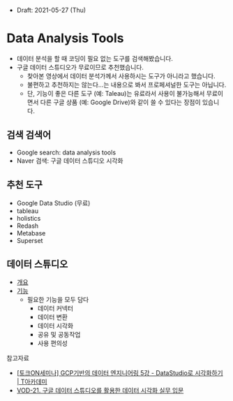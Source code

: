* Draft: 2021-05-27 (Thu)

# Data Analysis Tools

* 데이터 분석을 할 때 코딩이 필요 없는 도구를 검색해봤습니다. 
* 구글 데이터 스튜디오가 무료이므로 추천했습니다.
  * 찾아본 영상에서 데이터 분석가께서 사용하시는 도구가 아니라고 했습니다.
  * 불편하고 추천하지는 않는다...는 내용으로 봐서 프로페셔널한 도구는 아닙니다.
  * 단, 기능이 좋은 다른 도구 (예: Taleau)는 유료라서 사용이 불가능해서 무료이면서 다른 구글 상품 (예: Google Drive)와 같이 쓸 수 있다는 장점이 있습니다.

## 검색 검색어

* Google search: data analysis tools
* Naver 검색: 구글 데이터 스튜디오 시각화

## 추천 도구

* Google Data Studio (무료)
* tableau
* holistics
* Redash
* Metabase
* Superset

## 데이터 스튜디오

* [개요](https://marketingplatform.google.com/intl/ko/about/data-studio/)
* [기능](https://marketingplatform.google.com/intl/ko/about/data-studio/features/)
  * 필요한 기능을 모두 담다
    * 데이터 커넥터
    * 데이터 변환
    * 데이터 시각화
    * 공유 및 공동작업
    * 사용 편의성

참고자료
* [[토크ON세미나] GCP기반의 데이터 엔지니어링 5강 - DataStudio로 시각화하기 | T아카데미](https://youtu.be/C_42ImTAolk)
* [VOD-21. 구글 데이터 스튜디오를 활용한 데이터 시각화 실무 입문](https://www.masocampus.com/onc23/)

